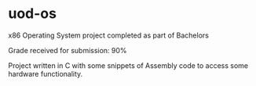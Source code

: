 # uod-os
x86 Operating System project completed as part of Bachelors

Grade received for submission: 90%

Project written in C with some snippets of Assembly code to access some hardware functionality.
